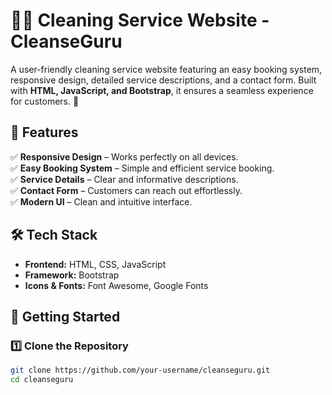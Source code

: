 # 🧹✨ Cleaning Service Website - CleanseGuru  

A user-friendly cleaning service website featuring an easy booking system, responsive design, detailed service descriptions, and a contact form. Built with **HTML, JavaScript, and Bootstrap**, it ensures a seamless experience for customers. 🚀  

## 📌 Features  

✅ **Responsive Design** – Works perfectly on all devices.  
✅ **Easy Booking System** – Simple and efficient service booking.  
✅ **Service Details** – Clear and informative descriptions.  
✅ **Contact Form** – Customers can reach out effortlessly.  
✅ **Modern UI** – Clean and intuitive interface.  

## 🛠️ Tech Stack  

- **Frontend:** HTML, CSS, JavaScript  
- **Framework:** Bootstrap  
- **Icons & Fonts:** Font Awesome, Google Fonts  

## 🚀 Getting Started  

### 1️⃣ Clone the Repository  

```sh
git clone https://github.com/your-username/cleanseguru.git
cd cleanseguru

